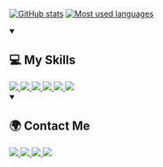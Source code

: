 <!-- Themes: tokyonight, midnight-purple, github_dark -->

[![GitHub stats](https://github-stats-mrzlkvvv.vercel.app/api?theme=github_dark&username=mrzlkvvv&show_icons=true&count_private=true&hide_title=true)](https://github.com/anuraghazra/github-readme-stats)
[![Most used languages](https://github-stats-mrzlkvvv.vercel.app/api/top-langs/?theme=github_dark&username=mrzlkvvv&hide_progress=true&langs_count=8)](https://github.com/anuraghazra/github-readme-stats)

<details open="open">
    <summary><h2>💻 My Skills</h2></summary>
    <a href="https://archlinux.org/">
        <img src="https://img.shields.io/badge/arch%20linux-212529?style=for-the-badge&logo=archlinux&logoColor=blue" />
    </a>
     <a href="https://python.org/">
        <img src="https://img.shields.io/badge/Python-379432?style=for-the-badge&logo=python&logoColor=white" />
    </a>
    <a href="https://go.dev/">
        <img src="https://img.shields.io/badge/Go-00ADD8?style=for-the-badge&logo=go&logoColor=white" />
    </a>
<!--        Will be soon :)
    <a href="https://gcc.gnu.org/">
        <img src="https://img.shields.io/badge/-C/C++-blue?style=for-the-badge&logo=cplusplus" />
    </a>
-->
    <a href="https://docker.com/">
        <img src="https://img.shields.io/badge/Docker-2496ED?style=for-the-badge&logo=docker&logoColor=white" />
    </a>
    <a href="https://postgresql.org/">
        <img src="https://img.shields.io/badge/PostgreSQL-336791?style=for-the-badge&logo=postgresql&logoColor=white" />
    </a>
    <a href="https://mongodb.com/">
        <img src="https://img.shields.io/badge/-MongoDB-001E2B?style=for-the-badge&logo=mongodb&logoColor=00ED64" />
    </a>
</details>

<details open="open">
    <summary><h2>🌍 Contact Me</h2></summary>
    <a href="mailto:kiri11.mer31yak0v@gmail.com">
        <img src="https://img.shields.io/badge/-Gmail-EA4335?style=for-the-badge&logo=gmail&logoColor=white" />
    </a>
    <a href="https://t.me/mrzlkvvv">
        <img src="https://img.shields.io/badge/Telegram-2CA5E0?style=for-the-badge&logo=telegram&logoColor=white" />
    </a>
    <a href="https://vk.com/mrzlkvvv">
        <img src="https://img.shields.io/badge/ВКонтакте-%232E87FB?style=for-the-badge&logo=vk&logoColor=white" />
    </a>
    <a href="https://discord.com/users/437980390561415169/">
        <img src="https://img.shields.io/badge/-Discord-747EF7?style=for-the-badge&logo=Discord&logoColor=white" />
    </a>
</details>
